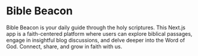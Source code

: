 # Bible Beacon
 Bible Beacon is your daily guide through the holy scriptures. This Next.js app is a faith-centered platform where users can explore biblical passages, engage in insightful blog discussions, and delve deeper into the Word of God. Connect, share, and grow in faith with us.
